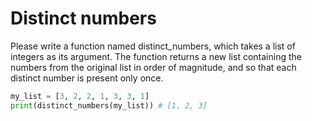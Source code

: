 
# Distinct numbers

Please write a function named distinct_numbers, which takes a list of integers as its argument. The function returns a new list containing the numbers from the original list in order of magnitude, and so that each distinct number is present only once.

```python
my_list = [3, 2, 2, 1, 3, 3, 1]
print(distinct_numbers(my_list)) # [1, 2, 3]
```
